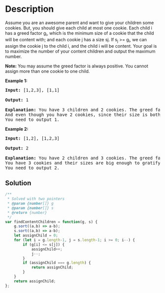 # Description

Assume you are an awesome parent and want to give your children some cookies. But, you should give each child at most one cookie. Each child i has a greed factor g<sub>i</sub>, which is the minimum size of a cookie that the child will be content with; and each cookie j has a size sj. If s<sub>j</sub> >= g<sub>i</sub>, we can assign the cookie j to the child i, and the child i will be content. Your goal is to maximize the number of your content children and output the maximum number.

**Note:**
You may assume the greed factor is always positive. 
You cannot assign more than one cookie to one child.

**Example 1:**
<pre>
<b>Input:</b> [1,2,3], [1,1]<br>
<b>Output:</b> 1<br>
<b>Explanation:</b> You have 3 children and 2 cookies. The greed factors of 3 children are 1, 2, 3. 
And even though you have 2 cookies, since their size is both 1, you could only make the child whose greed factor is 1 content.
You need to output 1.
</pre>

**Example 2:**
<pre>
<b>Input:</b> [1,2], [1,2,3]<br>
<b>Output:</b> 2<br>
<b>Explanation:</b> You have 2 children and 3 cookies. The greed factors of 2 children are 1, 2. 
You have 3 cookies and their sizes are big enough to gratify all of the children, 
You need to output 2.
</pre>

## Solution
```javascript
/**
 * Solved with two pointers
 * @param {number[]} g
 * @param {number[]} s
 * @return {number}
 */
var findContentChildren = function(g, s) {
    g.sort((a,b) => a-b);
    s.sort((a,b) => a-b);
    let assignChild = 0;
    for (let i = g.length-1, j = s.length-1; i >= 0; i--) {
        if (g[i] <= s[j]) {
            assignChild++;
            j--;
        }
        if (assignChild === g.length) {
            return assignChild;
        }
    }
    return assignChild;
};
```